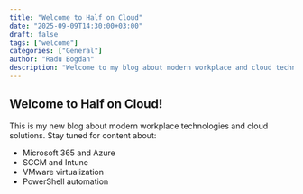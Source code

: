 ```yaml
---
title: "Welcome to Half on Cloud"
date: "2025-09-09T14:30:00+03:00"
draft: false
tags: ["welcome"]
categories: ["General"]
author: "Radu Bogdan"
description: "Welcome to my blog about modern workplace and cloud technologies"
---
```


## Welcome to Half on Cloud! 

This is my new blog about modern workplace technologies and cloud solutions. 
Stay tuned for content about: 

- Microsoft 365 and Azure 
- SCCM and Intune 
- VMware virtualization 
- PowerShell automation

